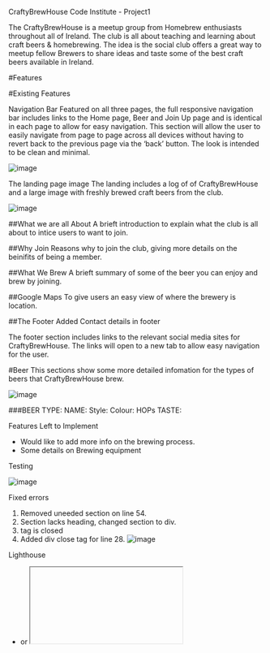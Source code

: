 CraftyBrewHouse
Code Institute - Project1

The CraftyBrewHouse is a meetup group from Homebrew enthusiasts throughout all of Ireland.
The club is all about teaching and learning about craft beers & homebrewing.
The idea is the social club offers a great way to meetup fellow Brewers to share ideas and taste some of the best craft beers available in Ireland.

#Features

#Existing Features

Navigation Bar
Featured on all three pages, the full responsive navigation bar includes links to the Home page, Beer and Join Up page and is identical in each page to allow for easy navigation. This section will allow the user to easily navigate from page to page across all devices without having to revert back to the previous page via the ‘back’ button. The look is intended to be clean and minimal. 

![image](https://user-images.githubusercontent.com/5288061/160012912-5b07e389-92ed-4459-b02f-3b9426843d78.png)

The landing page image
   The landing includes a log of  of CraftyBrewHouse and a large image with freshly brewed craft beers from the club.

![image](https://user-images.githubusercontent.com/5288061/159925979-3c885eaa-8664-4d5c-ade8-2b3dadf7026c.png)

##What we are all About
A brieft introduction to explain what the club is all about to intice users to want to join.

##Why Join
Reasons why to join the club, giving more details on the beinifits of being a member.

##What We Brew
A brieft summary of some of the beer you can enjoy and brew by joining.

##Google Maps
To give users an easy view of where the brewery is location.

##The Footer
Added Contact details in footer 

The footer section includes links to the relevant social media sites for CraftyBrewHouse. 
The links will open to a new tab to allow easy navigation for the user.

#Beer
This sections show some more detailed infomation for the types of beers that CraftyBrewHouse brew.

![image](https://user-images.githubusercontent.com/5288061/160013377-c0b9add6-20ad-4105-aa7c-151938b64920.png)


###BEER TYPE:
NAME:
Style:
Colour:
HOPs
TASTE:


Features Left to Implement

- Would like to add more info on the brewing process.
- Some details on Brewing equipment


Testing

![image](https://user-images.githubusercontent.com/5288061/160015788-510510fe-c082-456b-88c5-b3903e8fd0a8.png)

Fixed errors
1. Removed uneeded section on line 54.
2. Section lacks heading, changed section to div.
3. tag is closed
4. Added div close tag for line 28.
![image](https://user-images.githubusercontent.com/5288061/160016414-5fa68a88-2be2-4743-881e-c1dcbfa9afcd.png)



Lighthouse 
- <frame> or <iframe> elements do not have a title - added title.
- Page lacks the HTML doctype, thus triggering quirks-modeDocument must contain a doctype - docutype was added.
- Serves images with low resolution - resized the images & set image & width height.
- Web app manifest or service worker do not meet the installability requirements 1 reason
- Resized Image

Mobile
![image](https://user-images.githubusercontent.com/5288061/160017165-9c15c431-c73f-423d-9b53-7128506b97ee.png)

   Desktop
![image](https://user-images.githubusercontent.com/5288061/160017472-cbb84cee-aa47-42ff-a16d-6b48cf7f623f.png)

  

 Unfixed Bugs - none found since last testing.


Deployment
   
The site was designed first on wireframes.
This providede the basic structure of the site. Some changes were made off original design eg changing about section to beers
and Contacts moved to footer.

Home
![image](https://user-images.githubusercontent.com/5288061/160018496-c83972f5-cbac-49c9-89a4-84eec01280ba.png)
Beer
![image](https://user-images.githubusercontent.com/5288061/160018864-77b94e59-a856-4721-8378-eca183212475.png)
Join Us
![image](https://user-images.githubusercontent.com/5288061/160018670-c29d72a1-2e1e-438e-a1db-930c01cec29f.png)

   
The site was deployed to GitHub pages. The steps to deploy are as follows:
In the GitHub repository, navigate to the Settings tab
From the source section drop-down menu, select the Master Branch
Once the master branch has been selected, the page will be automatically refreshed with a detailed ribbon display to indicate the successful deployment.

The live link can be found here - https://niallos11.github.io/crafty-brew-house/
  

Credits
Code Institute 


  
Content
Page was inspired by the LoveRunning & CoderCoffeeHouse Projects completed in the Code Institute course.
I looked at some Irish craft beer websites to take inspiration from; 
https://www.westernherd.com/
https://treatycitybrewery.ie/
https://www.kinnegarbrewing.ie/
www.w3schools.com   

 
Media
The beer mug logo was taken from https://www.vector4free.com
The main photo used on the home  page are from https://unsplash.com/
   
   
   
   
  
